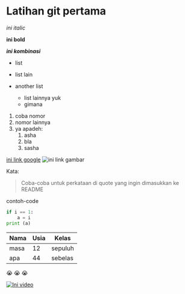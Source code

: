 # Latihan git pertama

*ini italic*

**ini bold**

**_ini kombinasi_**

- list
- list lain
- another list

    - list lainnya yuk
    - gimana 

1. coba nomor
1. nomor lainnya
1. ya apadeh:
    1. asha
    2. bla
    3. sasha    

[ini link google](https://google.com)
![ini link gambar](https://cdn.idntimes.com/content-images/community/2017/09/onzfq-zbn3yx-20c26c51f7594472d5edaab7bb72a090_600x400.jpg)

Kata:

>Coba-coba untuk perkataan di quote yang ingin dimasukkan ke README

contoh-code

```python
if i == 1:
    a = i
print (a)    
```    
Nama|Usia|Kelas
----|----|----|
masa|12|sepuluh|
apa|44|sebelas|

:sob: :sob: :sob:

[![Ini video](https://i.ytimg.com/vi/QQjWPLXRDMY/hqdefault.jpg?sqp=-oaymwEZCPYBEIoBSFXyq4qpAwsIARUAAIxCGAFwAQ==&rs=AOn4CLAcKY7HpSVClNza0yGivnRyynCpww)](https://www.youtube.com/watch?v=QQjWPLXRDMY)